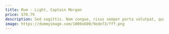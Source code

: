 ```yaml
---
title: Rum - Light, Captain Morgan
price: $70.79
description: Sed sagittis. Nam congue, risus semper porta volutpat, quam pede lobortis ligula, sit amet eleifend pede libero quis orci. Nullam molestie nibh in lectus.
image: https://dummyimage.com/1000x600/9ede73/fff.png
---
```

